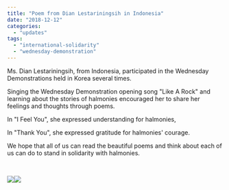 ```yaml
---
title: "Poem from Dian Lestariningsih in Indonesia"
date: "2018-12-12"
categories: 
  - "updates"
tags: 
  - "international-solidarity"
  - "wednesday-demonstration"
---
```


Ms. Dian Lestariningsih, from Indonesia, participated in the Wednesday Demonstrations held in Korea several times.

Singing the Wednesday Demonstration opening song "Like A Rock" and learning about the stories of halmonies encouraged her to share her feelings and thoughts through poems.

In "I Feel You", she expressed understanding for halmonies,

In "Thank You", she expressed gratitude for halmonies' courage.

We hope that all of us can read the beautiful poems and think about each of us can do to stand in solidarity with halmonies.

 

[![](https://r2.womenandwar.net/2018/12/indonesia-dian-leseutaliningsi-yeondaesi-03-300x300.jpg)](https://r2.womenandwar.net/2018/12/indonesia-dian-leseutaliningsi-yeondaesi-03.jpg)[![](https://r2.womenandwar.net/2018/12/indonesia-dian-leseutaliningsi-yeondaesi-05-300x300.jpg)](https://r2.womenandwar.net/2018/12/indonesia-dian-leseutaliningsi-yeondaesi-05.jpg)
